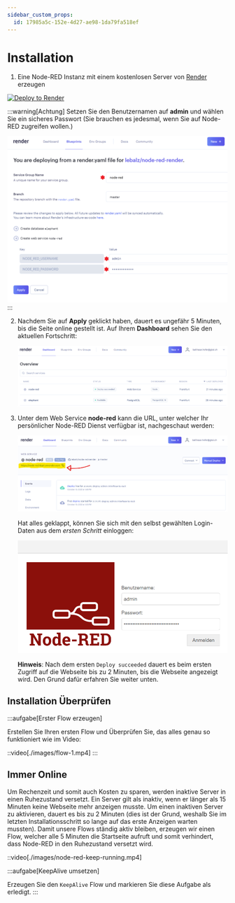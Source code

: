 ```yaml
---
sidebar_custom_props:
  id: 17985a5c-152e-4d27-ae98-1da79fa518ef
---
```


# Installation

1. Eine Node-RED Instanz mit einem kostenlosen Server von [Render](https://render.com) erzeugen

  <a href="https://render.com/deploy?repo=https://github.com/lebalz/node-red-render">
    <img src="https://render.com/images/deploy-to-render-button.svg" alt="Deploy to Render" />
  </a>

  :::warning[Achtung]
  Setzen Sie den Benutzernamen auf **admin** und wählen Sie ein sicheres Passwort (Sie brauchen es jedesmal, wenn Sie auf Node-RED zugreifen wollen.)

  ![](images/node-red-install-01.png)
  :::

2. Nachdem Sie auf __Apply__ geklickt haben, dauert es ungefähr 5 Minuten, bis die Seite online gestellt ist. Auf Ihrem __Dashboard__ sehen Sie den aktuellen Fortschritt:
   
   ![Sobald der Status auf `Deploy succeeded` bzw. `Available` steht, ist das Aufsetzen der Website fertig.](images/node-red-install-02.png)
3. Unter dem Web Service __node-red__ kann die URL, unter welcher Ihr persönlicher Node-RED Dienst verfügbar ist, nachgeschaut werden:
   
   ![](images/node-red-install-03.png)

   Hat alles geklappt, können Sie sich mit den selbst gewählten Login-Daten aus dem *ersten Schritt* einloggen:

   ![--width=350px](images/node-red-login-screen.png)

   **Hinweis**: Nach dem ersten `Deploy succeeded` dauert es beim ersten Zugriff auf die Webseite bis zu 2 Minuten, bis die Webseite angezeigt wird. Den Grund dafür erfahren Sie weiter unten.

## Installation Überprüfen
:::aufgabe[Erster Flow erzeugen]
<Answer type="state" webKey="5e83c82b-90cc-4cdf-819d-ad9bdffd3b99" />

Erstellen Sie Ihren ersten Flow und Überprüfen Sie, das alles genau so funktioniert wie im Video:

::video[./images/flow-1.mp4]
:::

## Immer Online
Um Rechenzeit und somit auch Kosten zu sparen, werden inaktive Server in einen Ruhezustand versetzt. Ein Server gilt als inaktiv, wenn er länger als 15 Minuten keine Webseite mehr anzeigen musste. Um einen inaktiven Server zu aktivieren, dauert es bis zu 2 Minuten (dies ist der Grund, weshalb Sie im letzten Installationsschritt so lange auf das erste Anzeigen warten mussten). Damit unsere Flows ständig aktiv bleiben, erzeugen wir einen Flow, welcher alle 5 Minuten die Startseite aufruft und somit verhindert, dass Node-RED in den Ruhezustand versetzt wird.

::video[./images/node-red-keep-running.mp4]

:::aufgabe[KeepAlive umsetzen]
<Answer type="state" webKey="7364675c-08f5-4653-9d9b-c256e7c8240b" />

Erzeugen Sie den `KeepAlive` Flow und markieren Sie diese Aufgabe als erledigt.
:::
